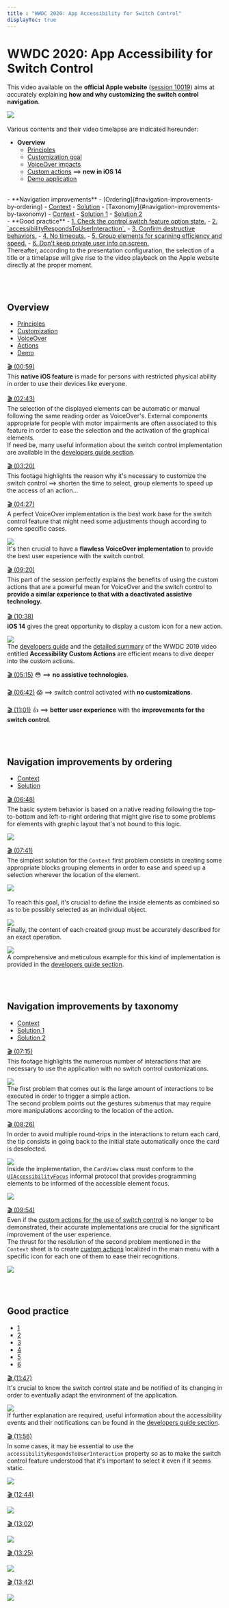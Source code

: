 ```yaml
---
title : "WWDC 2020: App Accessibility for Switch Control"
displayToc: true
---
```


# WWDC 2020: App Accessibility for Switch Control

This video available on the **official Apple website** ([session 10019](https://developer.apple.com/videos/play/wwdc2020/10019/)) aims at accurately explaining **how and why customizing the switch control navigation**.

![](../../../../images/iOSdev/wwdc20-019.png)
</br></br>Various contents and their video timelapse are indicated hereunder:

- **Overview**
    - <a role="button" style="text-decoration: underline" onclick="$('#OverviewUserGuide_tab').trigger('click');document.getElementById('OverviewUserGuide').scrollIntoView({ behavior: 'smooth', block: 'start' })">Principles</a>
    - <a role="button" style="text-decoration: underline" onclick="$('#OverviewCustomPurpose_tab').trigger('click');document.getElementById('OverviewCustomPurpose').scrollIntoView({ behavior: 'smooth', block: 'start' })">Customization goal</a>
    - <a role="button" style="text-decoration: underline" onclick="$('#OverviewVoiceOver_tab').trigger('click');document.getElementById('OverviewVoiceOver').scrollIntoView({ behavior: 'smooth', block: 'start' })">VoiceOver impacts</a>
    - <a role="button" style="text-decoration: underline" onclick="$('#OverviewCustomActions_tab').trigger('click');document.getElementById('OverviewCustomActions').scrollIntoView({ behavior: 'smooth', block: 'start' })">Custom actions</a> ⟹ **new in iOS 14**
    - <a role="button" style="text-decoration: underline" onclick="$('#OverviewDemo_tab').trigger('click');document.getElementById('OverviewDemo').scrollIntoView({ behavior: 'smooth', block: 'start' })">Demo application</a>
<br>
- **Navigation improvements**
    - [Ordering](#navigation-improvements-by-ordering)
        - <a role="button" style="text-decoration: underline" onclick="$('#ImprovementByOrderingContext_tab').trigger('click');document.getElementById('ImprovementByOrderingContext').scrollIntoView({ behavior: 'smooth', block: 'start' })">Context</a>
        - <a role="button" style="text-decoration: underline" onclick="$('#ImprovementByOrderingSolution_tab').trigger('click');document.getElementById('ImprovementByOrderingSolution').scrollIntoView({ behavior: 'smooth', block: 'start' })">Solution</a>
    - [Taxonomy](#navigation-improvements-by-taxonomy)
        - <a role="button" style="text-decoration: underline" onclick="$('#ImprovementByTaxonomyContext_tab').trigger('click');document.getElementById('ImprovementByTaxonomyContext').scrollIntoView({ behavior: 'smooth', block: 'start' })">Context</a>
        - <a role="button" style="text-decoration: underline" onclick="$('#ImprovementByTaxonomySolution1_tab').trigger('click');document.getElementById('ImprovementByTaxonomySolution1').scrollIntoView({ behavior: 'smooth', block: 'start' })">Solution 1</a>
        - <a role="button" style="text-decoration: underline" onclick="$('#ImprovementByTaxonomySolution2_tab').trigger('click');document.getElementById('ImprovementByTaxonomySolution2').scrollIntoView({ behavior: 'smooth', block: 'start' })">Solution 2</a>
<br>
- **Good practice**
    - <a role="button" style="text-decoration: underline" onclick="$('#BestPractices1_tab').trigger('click');document.getElementById('BestPractices1').scrollIntoView({ behavior: 'smooth', block: 'start' })">1.  Check the control switch feature option state.</a>
    - <a role="button" style="text-decoration: underline" onclick="$('#BestPractices2_tab').trigger('click');document.getElementById('BestPractices2').scrollIntoView({ behavior: 'smooth', block: 'start' })">2.  `accessibilityRespondsToUserInteraction`.</a>
    - <a role="button" style="text-decoration: underline" onclick="$('#BestPractices3_tab').trigger('click');document.getElementById('BestPractices3').scrollIntoView({ behavior: 'smooth', block: 'start' })">3.  Confirm destructive behaviors.</a>
    - <a role="button" style="text-decoration: underline" onclick="$('#BestPractices4_tab').trigger('click');document.getElementById('BestPractices4').scrollIntoView({ behavior: 'smooth', block: 'start' })">4.  No timeouts.</a>
    - <a role="button" style="text-decoration: underline" onclick="$('#BestPractices5_tab').trigger('click');document.getElementById('BestPractices5').scrollIntoView({ behavior: 'smooth', block: 'start' })">5.  Group elements for scanning efficiency and speed.</a>
    - <a role="button" style="text-decoration: underline" onclick="$('#BestPractices6_tab').trigger('click');document.getElementById('BestPractices6').scrollIntoView({ behavior: 'smooth', block: 'start' })">6.  Don't keep private user info on screen.</a>
    
 </br>
Thereafter, according to the presentation configuration, the selection of a title or a timelapse will give rise to the video playback on the Apple website directly at the proper moment.   

<br><br>
## Overview
<ul class="nav nav-tabs" role="tablist">
    <li class="nav-item">
        <a class="nav-link active"
           data-toggle="tab" 
           href="#OverviewUserGuide"
           id="OverviewUserGuide_tab"
           role="tab" 
           aria-selected="true">Principles</a>
    </li>
    <li class="nav-item">
        <a class="nav-link" 
           data-toggle="tab" 
           href="#OverviewCustomPurpose"
           id="OverviewCustomPurpose_tab"
           role="tab" 
           aria-selected="false">Customization</a>
    </li>
    <li class="nav-item">
        <a class="nav-link" 
           data-toggle="tab" 
           href="#OverviewVoiceOver"
           id="OverviewVoiceOver_tab"
           role="tab" 
           aria-selected="false">VoiceOver</a>
    </li>
    <li class="nav-item">
        <a class="nav-link" 
           data-toggle="tab" 
           href="#OverviewCustomActions"
           id="OverviewCustomActions_tab"
           role="tab" 
           aria-selected="false">Actions</a>
    </li>
    <li class="nav-item">
        <a class="nav-link" 
           data-toggle="tab" 
           href="#OverviewDemo"
           id="OverviewDemo_tab"
           role="tab" 
           aria-selected="false">Demo</a>
    </li>
</ul>

<div class="tab-content">
<div class="tab-pane show active" id="OverviewUserGuide" role="tabpanel">

<a alt="Click to playback the video at the indicated time." href="https://developer.apple.com/videos/play/wwdc2020/10019/?time=59">🎬 (00:59)</a>
</br>This **native iOS feature** is made for persons with restricted physical ability in order to use their devices like everyone.
</br></br><a alt="Click to playback the video at the indicated time." href="https://developer.apple.com/videos/play/wwdc2020/10019/?time=163">🎬 (02:43)</a>
</br>The selection of the displayed elements can be automatic or manual following the same reading order as VoiceOver's.
External components appropriate for people with motor impairments are often associated to this feature in order to ease the selection and the activation of the graphical elements.
</br>If need be, many useful information about the switch control implementation are available in the <a href="../../../development/#switch-control" style="text-decoration: underline;">developers&nbsp;guide&nbsp;section</a>.
</div>

<div class="tab-pane" id="OverviewCustomPurpose" role="tabpanel">

<a alt="Click to playback the video at the indicated time." href="https://developer.apple.com/videos/play/wwdc2020/10019/?time=200">🎬 (03:20)</a>
</br>This footage highlights the reason why it's necessary to customize the switch control ⟹ shorten the time to select, group elements to speed up the access of an action...
</div>

<div class="tab-pane" id="OverviewVoiceOver" role="tabpanel">

<a alt="Click to playback the video at the indicated time." href="https://developer.apple.com/videos/play/wwdc2020/10019/?time=267">🎬 (04:27)</a>
</br>A perfect VoiceOver implementation is the best work base for the switch control feature that might need some adjustments though according to some specific cases.

![](../../../../images/iOSdev/wwdc20-019-OverviewVoiceOver.png)
</br>It's then crucial to have a **flawless VoiceOver implementation** to provide the best user experience with the switch control.
</div>

<div class="tab-pane" id="OverviewCustomActions" role="tabpanel">

<a alt="Click to playback the video at the indicated time." href="https://developer.apple.com/videos/play/wwdc2020/10019/?time=560">🎬 (09:20)</a>
</br>This part of the session perfectly explains the benefits of using the custom actions that are a powerful mean for VoiceOver and the switch control to **provide a similar experience to that with a deactivated assistive technology.**
</br></br>
<a alt="Click to playback the video at the indicated time." href="https://developer.apple.com/videos/play/wwdc2020/10019/?time=638">🎬 (10:38)</a>
</br>**iOS 14** gives the great opportunity to display a custom icon for a new action.

![](../../../../images/iOSdev/wwdc20-019-OverviewCustomActions.png)
</br>The <a href="../../../development/#custom-actions" style="text-decoration: underline;">developers guide</a> and the <a href="../../2019/#accessibility-custom-actions" style="text-decoration: underline;">detailed&nbsp;summary</a> of the WWDC 2019 video entitled **Accessibility Custom Actions** are efficient means to dive deeper into the custom actions.
</div>

<div class="tab-pane" id="OverviewDemo" role="tabpanel">

<a alt="Click to playback the video at the indicated time." href="https://developer.apple.com/videos/play/wwdc2020/10019/?time=315">🎬 (05:15)</a> 😳 ⟹  **no assistive technologies**.
</br></br><a alt="Click to playback the video at the indicated time." href="https://developer.apple.com/videos/play/wwdc2020/10019/?time=402">🎬 (06:42)</a> 😱 ⟹ switch control activated with **no customizations**.
</br></br><a alt="Click to playback the video at the indicated time." href="https://developer.apple.com/videos/play/wwdc2020/10019/?time=661">🎬 (11:01)</a> 👍 ⟹ **better user experience** with the **improvements for the switch control**.
</div>

</div>

<br><br>
## Navigation improvements by ordering
<ul class="nav nav-tabs" role="tablist">
    <li class="nav-item">
        <a class="nav-link active"
           data-toggle="tab" 
           href="#ImprovementByOrderingContext"
           id="ImprovementByOrderingContext_tab"
           role="tab" 
           aria-selected="true">Context</a>
    </li>
    <li class="nav-item">
        <a class="nav-link" 
           data-toggle="tab" 
           href="#ImprovementByOrderingSolution"
           id="ImprovementByOrderingSolution_tab"
           role="tab" 
           aria-selected="false">Solution</a>
    </li>
</ul>

<div class="tab-content">
<div class="tab-pane show active" id="ImprovementByOrderingContext" role="tabpanel">

<a alt="Click to playback the video at the indicated time." href="https://developer.apple.com/videos/play/wwdc2020/10019/?time=408">🎬 (06:48)</a>
</br>The basic system behavior is based on a native reading following the top-to-bottom and left-to-right ordering that might give rise to some problems for elements with graphic layout that's not bound to this logic.

![](../../../../images/iOSdev/wwdc20-019-ImprovementByOrderingContext.png)
</div>

<div class="tab-pane" id="ImprovementByOrderingSolution" role="tabpanel">

<a alt="Click to playback the video at the indicated time." href="https://developer.apple.com/videos/play/wwdc2020/10019/?time=461">🎬 (07:41)</a>
</br>The simplest solution for the `Context` first problem consists in creating some appropriate blocks grouping elements in order to ease and speed up a selection wherever the location of the element.

![](../../../../images/iOSdev/wwdc20-019-ImprovementByOrderingSolution_1.png)
</br></br>To reach this goal, it's crucial to define the inside elements as combined so as to be possibly selected as an individual object.

![](../../../../images/iOSdev/wwdc20-019-ImprovementByOrderingSolution_2.png)
</br>Finally, the content of each created group must be accurately described for an exact operation.

![](../../../../images/iOSdev/wwdc20-019-ImprovementByOrderingSolution_3.png)
</br>A comprehensive and meticulous example for this kind of implementation is provided in the <a href="../../../development/#switch-control" style="text-decoration: underline;">developers&nbsp;guide&nbsp;section</a>.
</div>
</div>

<br><br>
## Navigation improvements by taxonomy
<ul class="nav nav-tabs" role="tablist">
    <li class="nav-item">
        <a class="nav-link active"
           data-toggle="tab" 
           href="#ImprovementByTaxonomyContext"
           id="ImprovementByTaxonomyContext_tab"
           role="tab" 
           aria-selected="true">Context</a>
    </li>
    <li class="nav-item">
        <a class="nav-link" 
           data-toggle="tab" 
           href="#ImprovementByTaxonomySolution1"
           id="ImprovementByTaxonomySolution1_tab"
           role="tab" 
           aria-selected="false">Solution 1</a>
    </li>
    <li class="nav-item">
        <a class="nav-link" 
           data-toggle="tab" 
           href="#ImprovementByTaxonomySolution2"
           id="ImprovementByTaxonomySolution2_tab"
           role="tab" 
           aria-selected="false">Solution 2</a>
    </li>
</ul>

<div class="tab-content">
<div class="tab-pane show active" id="ImprovementByTaxonomyContext" role="tabpanel">

<a alt="Click to playback the video at the indicated time." href="https://developer.apple.com/videos/play/wwdc2020/10019/?time=435">🎬 (07:15)</a>
</br>This footage highlights the numerous number of interactions that are necessary to use the application with no switch control customizations.

![](../../../../images/iOSdev/wwdc20-019-ImprovementByTaxonomyContext.png)
</br>The first problem that comes out is the large amount of interactions to be executed in order to trigger a simple action.
</br>The second problem points out the gestures submenus that may require more manipulations according to the location of the action.
</div>

<div class="tab-pane" id="ImprovementByTaxonomySolution1" role="tabpanel">

<a alt="Click to playback the video at the indicated time." href="https://developer.apple.com/videos/play/wwdc2020/10019/?time=506">🎬 (08:26)</a>
</br>In order to avoid multiple round-trips in the interactions to return each card, the tip consists in going back to the initial state automatically once the card is deselected.

![](../../../../images/iOSdev/wwdc20-019-ImprovementByTaxonomySolution1_1.png)
</br>Inside the implementation, the `CardView` class must conform to the <a href="../../../development/#focus-an-element" style="text-decoration: underline;">`UIAccessibilityFocus`</a> informal protocol that provides programming elements to be informed of the accessible element focus.

![](../../../../images/iOSdev/wwdc20-019-ImprovementByTaxonomySolution1_2.png)
</div>

<div class="tab-pane" id="ImprovementByTaxonomySolution2" role="tabpanel">

<a alt="Click to playback the video at the indicated time." href="https://developer.apple.com/videos/play/wwdc2020/10019/?time=594">🎬 (09:54)</a>
</br>Even if the <a href="../../2019/#accessibility-custom-actions" style="text-decoration: underline;">custom&nbsp;actions for the use of switch&nbsp;control</a> is no longer to be demonstrated, their accurate implementations are crucial for the significant improvement of the user experience.
</br>The thrust for the resolution of the second problem mentioned in the `Context` sheet is to create <a href="../../../development/#custom-actions" style="text-decoration: underline;">custom&nbsp;actions</a> localized in the main menu with a specific icon for each one of them to ease their recognitions.

![](../../../../images/iOSdev/wwdc20-019-OverviewCustomActions.png)
</div>
</div>

<br><br>
## Good practice
<ul class="nav nav-tabs" role="tablist">
    <li class="nav-item">
        <a class="nav-link active"
           data-toggle="tab" 
           href="#BestPractices1"
           id="BestPractices1_tab"
           role="tab" 
           aria-selected="true">1</a>
    </li>
    <li class="nav-item">
        <a class="nav-link" 
           data-toggle="tab" 
           href="#BestPractices2"
           id="BestPractices2_tab"
           role="tab" 
           aria-selected="false">2</a>
    </li>
    <li class="nav-item">
        <a class="nav-link" 
           data-toggle="tab" 
           href="#BestPractices3"
           id="BestPractices3_tab"
           role="tab" 
           aria-selected="false">3</a>
    </li>
    <li class="nav-item">
        <a class="nav-link" 
           data-toggle="tab" 
           href="#BestPractices4"
           id="BestPractices4_tab"
           role="tab" 
           aria-selected="false">4</a>
    </li>
    <li class="nav-item">
        <a class="nav-link" 
           data-toggle="tab" 
           href="#BestPractices5"
           id="BestPractices5_tab"
           role="tab" 
           aria-selected="false">5</a>
    </li>
    <li class="nav-item">
        <a class="nav-link" 
           data-toggle="tab" 
           href="#BestPractices6"
           id="BestPractices6_tab"
           role="tab" 
           aria-selected="false">6</a>
    </li>
</ul>
<div class="tab-content">
<div class="tab-pane show active" id="BestPractices1" role="tabpanel">

<a alt="Click to playback the video at the indicated time." href="https://developer.apple.com/videos/play/wwdc2020/10019/?time=707">🎬 (11:47)</a>
</br>It's crucial to know the switch control state and be notified of its changing in order to eventually adapt the environment of the application.

![](../../../../images/iOSdev/wwdc20-019-BestPractices_1.png)
</br>If further explanation are required, useful information about the accessibility events and their notifications can be found in the <a href="../../../development/#accessibility-options" style="text-decoration: underline;">developers&nbsp;guide&nbsp;section</a>.
</div>

<div class="tab-pane" id="BestPractices2" role="tabpanel">

<a alt="Click to playback the video at the indicated time." href="https://developer.apple.com/videos/play/wwdc2020/10019/?time=716">🎬 (11:56)</a>
</br>In some cases, it may be essential to use the `accessibilityRespondsToUserInteraction` property so as to make the switch control feature understood that it's important to select it even if it seems static.

![](../../../../images/iOSdev/wwdc20-019-BestPractices_2.png)
</div>

<div class="tab-pane" id="BestPractices3" role="tabpanel">

<a alt="Click to playback the video at the indicated time." href="https://developer.apple.com/videos/play/wwdc2020/10019/?time=764">🎬 (12:44)</a>

![](../../../../images/iOSdev/wwdc20-019-BestPractices_3.png)
</div>

<div class="tab-pane" id="BestPractices4" role="tabpanel">

<a alt="Click to playback the video at the indicated time." href="https://developer.apple.com/videos/play/wwdc2020/10019/?time=782">🎬 (13:02)</a>

![](../../../../images/iOSdev/wwdc20-019-BestPractices_4.png)
</div>

<div class="tab-pane" id="BestPractices5" role="tabpanel">

<a alt="Click to playback the video at the indicated time." href="https://developer.apple.com/videos/play/wwdc2020/10019/?time=805">🎬 (13:25)</a>

![](../../../../images/iOSdev/wwdc20-019-BestPractices_5.png)
</div>

<div class="tab-pane" id="BestPractices6" role="tabpanel">

<a alt="Click to playback the video at the indicated time." href="https://developer.apple.com/videos/play/wwdc2020/10019/?time=822">🎬 (13:42)</a>

![](../../../../images/iOSdev/wwdc20-019-BestPractices_6.png)
</div>
</div>
</br></br></br>
